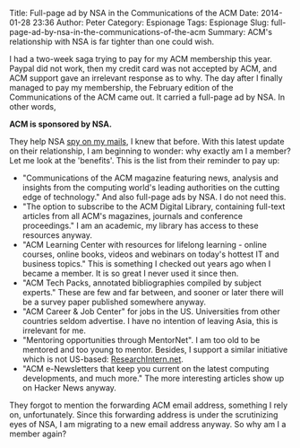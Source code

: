 Title: Full-page ad by NSA in the Communications of the ACM
Date: 2014-01-28 23:36
Author: Peter
Category: Espionage
Tags: Espionage
Slug: full-page-ad-by-nsa-in-the-communications-of-the-acm
Summary: ACM's relationship with NSA is far tighter than one could wish.

I had a two-week saga trying to pay for my ACM membership this year.
Paypal did not work, then my credit card was not accepted by ACM, and
ACM support gave an irrelevant response as to why. The day after I
finally managed to pay my membership, the February edition of the
Communications of the ACM came out. It carried a full-page ad by NSA. In
other words,

**ACM is sponsored by NSA.**

They help NSA [spy on my mails](http://peterwittek.com/2013/08/acm-wants-you-to-be-spied-on/), I
knew that before. With this latest update on their relationship, I am
beginning to wonder: why exactly am I a member? Let me look at the
'benefits'. This is the list from their reminder to pay up:

-   "Communications of the ACM magazine featuring news, analysis and
    insights from the computing world's leading authorities on the
    cutting edge of technology." And also full-page ads by NSA. I do not
    need this.
-   "The option to subscribe to the ACM Digital Library, containing
    full-text articles from all ACM's magazines, journals and conference
    proceedings." I am an academic, my library has access to these
    resources anyway.
-   "ACM Learning Center with resources for lifelong learning - online
    courses, online books, videos and webinars on today's hottest IT and
    business topics." This is something I checked out years ago when I
    became a member. It is so great I never used it since then.
-   "ACM Tech Packs, annotated bibliographies compiled by subject
    experts." These are few and far between, and sooner or later there
    will be a survey paper published somewhere anyway.
-   "ACM Career & Job Center" for jobs in the US. Universities from
    other countries seldom advertise. I have no intention of leaving
    Asia, this is irrelevant for me.
-   "Mentoring opportunities through MentorNet". I am too old to be
    mentored and too young to mentor. Besides, I support a similar
    initiative which is not US-based:
    [ResearchIntern.net](http://www.researchintern.net/).
-   "ACM e-Newsletters that keep you current on the latest computing
    developments, and much more." The more interesting articles show up
    on Hacker News anyway.

They forgot to mention the forwarding ACM email address, something I
rely on, unfortunately. Since this forwarding address is under the
scrutinizing eyes of NSA, I am migrating to a new email address anyway.
So why am I a member again?
